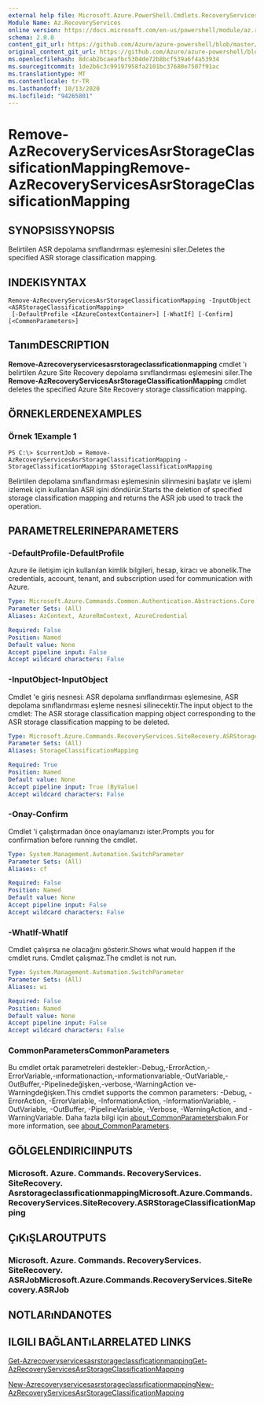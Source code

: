 ```yaml
---
external help file: Microsoft.Azure.PowerShell.Cmdlets.RecoveryServices.SiteRecovery.dll-Help.xml
Module Name: Az.RecoveryServices
online version: https://docs.microsoft.com/en-us/powershell/module/az.recoveryservices/remove-azrecoveryservicesasrstorageclassificationmapping
schema: 2.0.0
content_git_url: https://github.com/Azure/azure-powershell/blob/master/src/RecoveryServices/RecoveryServices/help/Remove-AzRecoveryServicesAsrStorageClassificationMapping.md
original_content_git_url: https://github.com/Azure/azure-powershell/blob/master/src/RecoveryServices/RecoveryServices/help/Remove-AzRecoveryServicesAsrStorageClassificationMapping.md
ms.openlocfilehash: 8dcab2bcaeafbc5304de72b8bcf539a6f4a53934
ms.sourcegitcommit: 1de2b6c3c99197958fa2101bc37680e7507f91ac
ms.translationtype: MT
ms.contentlocale: tr-TR
ms.lasthandoff: 10/13/2020
ms.locfileid: "94265801"
---
```

# <span data-ttu-id="fcc35-101">Remove-AzRecoveryServicesAsrStorageClassificationMapping</span><span class="sxs-lookup"><span data-stu-id="fcc35-101">Remove-AzRecoveryServicesAsrStorageClassificationMapping</span></span>

## <span data-ttu-id="fcc35-102">SYNOPSIS</span><span class="sxs-lookup"><span data-stu-id="fcc35-102">SYNOPSIS</span></span>
<span data-ttu-id="fcc35-103">Belirtilen ASR depolama sınıflandırması eşlemesini siler.</span><span class="sxs-lookup"><span data-stu-id="fcc35-103">Deletes the specified ASR storage classification mapping.</span></span>

## <span data-ttu-id="fcc35-104">INDEKI</span><span class="sxs-lookup"><span data-stu-id="fcc35-104">SYNTAX</span></span>

```
Remove-AzRecoveryServicesAsrStorageClassificationMapping -InputObject <ASRStorageClassificationMapping>
 [-DefaultProfile <IAzureContextContainer>] [-WhatIf] [-Confirm] [<CommonParameters>]
```

## <span data-ttu-id="fcc35-105">Tanım</span><span class="sxs-lookup"><span data-stu-id="fcc35-105">DESCRIPTION</span></span>
<span data-ttu-id="fcc35-106">**Remove-Azrecoveryservicesasrstorageclassıficationmapping** cmdlet 'ı belirtilen Azure Site Recovery depolama sınıflandırması eşlemesini siler.</span><span class="sxs-lookup"><span data-stu-id="fcc35-106">The **Remove-AzRecoveryServicesAsrStorageClassificationMapping** cmdlet deletes the specified Azure Site Recovery storage classification mapping.</span></span>

## <span data-ttu-id="fcc35-107">ÖRNEKLERDEN</span><span class="sxs-lookup"><span data-stu-id="fcc35-107">EXAMPLES</span></span>

### <span data-ttu-id="fcc35-108">Örnek 1</span><span class="sxs-lookup"><span data-stu-id="fcc35-108">Example 1</span></span>
```
PS C:\> $currentJob = Remove-AzRecoveryServicesAsrStorageClassificationMapping -StorageClassificationMapping $StorageClassificationMapping
```

<span data-ttu-id="fcc35-109">Belirtilen depolama sınıflandırması eşlemesinin silinmesini başlatır ve işlemi izlemek için kullanılan ASR işini döndürür.</span><span class="sxs-lookup"><span data-stu-id="fcc35-109">Starts the deletion of specified storage classification mapping and returns the ASR job used to track the operation.</span></span>

## <span data-ttu-id="fcc35-110">PARAMETRELERINE</span><span class="sxs-lookup"><span data-stu-id="fcc35-110">PARAMETERS</span></span>

### <span data-ttu-id="fcc35-111">-DefaultProfile</span><span class="sxs-lookup"><span data-stu-id="fcc35-111">-DefaultProfile</span></span>
<span data-ttu-id="fcc35-112">Azure ile iletişim için kullanılan kimlik bilgileri, hesap, kiracı ve abonelik.</span><span class="sxs-lookup"><span data-stu-id="fcc35-112">The credentials, account, tenant, and subscription used for communication with Azure.</span></span>


```yaml
Type: Microsoft.Azure.Commands.Common.Authentication.Abstractions.Core.IAzureContextContainer
Parameter Sets: (All)
Aliases: AzContext, AzureRmContext, AzureCredential

Required: False
Position: Named
Default value: None
Accept pipeline input: False
Accept wildcard characters: False
```

### <span data-ttu-id="fcc35-113">-InputObject</span><span class="sxs-lookup"><span data-stu-id="fcc35-113">-InputObject</span></span>
<span data-ttu-id="fcc35-114">Cmdlet 'e giriş nesnesi: ASR depolama sınıflandırması eşlemesine, ASR depolama sınıflandırması eşleme nesnesi silinecektir.</span><span class="sxs-lookup"><span data-stu-id="fcc35-114">The input object to the cmdlet: The ASR storage classification mapping object corresponding to the ASR storage classification mapping to be deleted.</span></span>

```yaml
Type: Microsoft.Azure.Commands.RecoveryServices.SiteRecovery.ASRStorageClassificationMapping
Parameter Sets: (All)
Aliases: StorageClassificationMapping

Required: True
Position: Named
Default value: None
Accept pipeline input: True (ByValue)
Accept wildcard characters: False
```

### <span data-ttu-id="fcc35-115">-Onay</span><span class="sxs-lookup"><span data-stu-id="fcc35-115">-Confirm</span></span>
<span data-ttu-id="fcc35-116">Cmdlet 'i çalıştırmadan önce onaylamanızı ister.</span><span class="sxs-lookup"><span data-stu-id="fcc35-116">Prompts you for confirmation before running the cmdlet.</span></span>

```yaml
Type: System.Management.Automation.SwitchParameter
Parameter Sets: (All)
Aliases: cf

Required: False
Position: Named
Default value: None
Accept pipeline input: False
Accept wildcard characters: False
```

### <span data-ttu-id="fcc35-117">-WhatIf</span><span class="sxs-lookup"><span data-stu-id="fcc35-117">-WhatIf</span></span>
<span data-ttu-id="fcc35-118">Cmdlet çalışırsa ne olacağını gösterir.</span><span class="sxs-lookup"><span data-stu-id="fcc35-118">Shows what would happen if the cmdlet runs.</span></span> <span data-ttu-id="fcc35-119">Cmdlet çalışmaz.</span><span class="sxs-lookup"><span data-stu-id="fcc35-119">The cmdlet is not run.</span></span>

```yaml
Type: System.Management.Automation.SwitchParameter
Parameter Sets: (All)
Aliases: wi

Required: False
Position: Named
Default value: None
Accept pipeline input: False
Accept wildcard characters: False
```

### <span data-ttu-id="fcc35-120">CommonParameters</span><span class="sxs-lookup"><span data-stu-id="fcc35-120">CommonParameters</span></span>
<span data-ttu-id="fcc35-121">Bu cmdlet ortak parametreleri destekler:-Debug,-ErrorAction,-ErrorVariable,-ınformationaction,-ınformationvariable,-OutVariable,-OutBuffer,-Pipelinedeğişken,-verbose,-WarningAction ve-Warningdeğişken.</span><span class="sxs-lookup"><span data-stu-id="fcc35-121">This cmdlet supports the common parameters: -Debug, -ErrorAction, -ErrorVariable, -InformationAction, -InformationVariable, -OutVariable, -OutBuffer, -PipelineVariable, -Verbose, -WarningAction, and -WarningVariable.</span></span> <span data-ttu-id="fcc35-122">Daha fazla bilgi için [about_CommonParameters](http://go.microsoft.com/fwlink/?LinkID=113216)bakın.</span><span class="sxs-lookup"><span data-stu-id="fcc35-122">For more information, see [about_CommonParameters](http://go.microsoft.com/fwlink/?LinkID=113216).</span></span>

## <span data-ttu-id="fcc35-123">GÖLGELENDIRICI</span><span class="sxs-lookup"><span data-stu-id="fcc35-123">INPUTS</span></span>

### <span data-ttu-id="fcc35-124">Microsoft. Azure. Commands. RecoveryServices. SiteRecovery. Asrstorageclassıficationmapping</span><span class="sxs-lookup"><span data-stu-id="fcc35-124">Microsoft.Azure.Commands.RecoveryServices.SiteRecovery.ASRStorageClassificationMapping</span></span>

## <span data-ttu-id="fcc35-125">ÇıKıŞLAR</span><span class="sxs-lookup"><span data-stu-id="fcc35-125">OUTPUTS</span></span>

### <span data-ttu-id="fcc35-126">Microsoft. Azure. Commands. RecoveryServices. SiteRecovery. ASRJob</span><span class="sxs-lookup"><span data-stu-id="fcc35-126">Microsoft.Azure.Commands.RecoveryServices.SiteRecovery.ASRJob</span></span>

## <span data-ttu-id="fcc35-127">NOTLARıNDA</span><span class="sxs-lookup"><span data-stu-id="fcc35-127">NOTES</span></span>

## <span data-ttu-id="fcc35-128">ILGILI BAĞLANTıLAR</span><span class="sxs-lookup"><span data-stu-id="fcc35-128">RELATED LINKS</span></span>

[<span data-ttu-id="fcc35-129">Get-Azrecoveryservicesasrstorageclassıficationmapping</span><span class="sxs-lookup"><span data-stu-id="fcc35-129">Get-AzRecoveryServicesAsrStorageClassificationMapping</span></span>](./Get-AzRecoveryServicesAsrStorageClassificationMapping.md)

[<span data-ttu-id="fcc35-130">New-Azrecoveryservicesasrstorageclassıficationmapping</span><span class="sxs-lookup"><span data-stu-id="fcc35-130">New-AzRecoveryServicesAsrStorageClassificationMapping</span></span>](./New-AzRecoveryServicesAsrStorageClassificationMapping.md)
